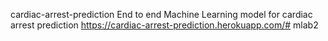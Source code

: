 cardiac-arrest-prediction
End to end Machine Learning model for cardiac arrest prediction https://cardiac-arrest-prediction.herokuapp.com/# mlab2
